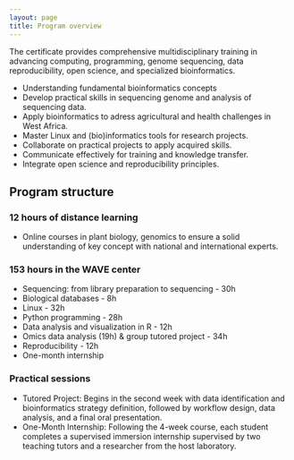```yaml
---
layout: page
title: Program overview
---
```


The certificate provides comprehensive multidisciplinary training in advancing computing, programming, genome sequencing, data reproducibility, open science, and specialized bioinformatics.

* Understanding fundamental bioinformatics concepts 
* Develop practical skills in sequencing genome and analysis of sequencing data.
* Apply bioinformatics to adress agricultural and health challenges in West Africa.
* Master Linux and (bio)informatics tools for research projects.
* Collaborate on practical projects to apply acquired skills.
* Communicate effectively for training and knowledge transfer.
* Integrate open science and reproducibility principles.

## Program structure

### 12 hours of distance learning
* Online courses in plant biology, genomics to ensure a solid understanding of key concept with national and international experts.

### 153 hours in the WAVE center

* Sequencing: from library preparation to sequencing - 30h
* Biological databases - 8h
* Linux - 32h
* Python programming - 28h
* Data analysis and visualization in R - 12h
* Omics data analysis (19h) & group tutored project - 34h
* Reproducibility - 12h 
* One-month internship

### Practical sessions

* Tutored Project: Begins in the second week with data identification and bioinformatics strategy definition, followed by workflow design, data analysis, and a final oral presentation.
* One-Month Internship: Following the 4-week course, each student completes a supervised immersion internship supervised by two teaching tutors and a researcher from the host laboratory.